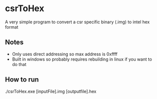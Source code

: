 # csrToHex
A very simple program to convert a csr specific binary (.img) to intel hex format
## Notes
* Only uses direct addressing so max address is 0xffff
* Built in windows so probably requires rebuilding in linux if you want to do that
## How to run
./csrToHex.exe [inputFile].img [outputfile].hex
